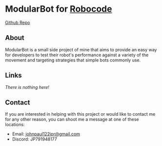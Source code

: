 # ModularBot for [Robocode](http://robocode.sourceforge.net/)
[Github Repo](https://github.com/robo-code/robocode)

## About
ModularBot is a small side project of mine that aims to provide an easy way for developers to test their robot's performance against a variety of the movement and targeting strategies that simple bots commonly use.

## Links
*There is nothing here!*

## Contact
If you are interested in helping with this project or would like to contact me for any other reason, you can shoot me a message at one of these locations:
* Email: johnpaul122jpr@gmail.com
* Discord: JP791948177
